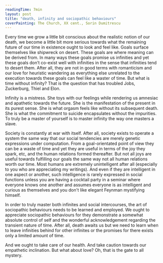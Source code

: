 ```yaml
---
readingTime: 7min
layout: post
title: "death, infinity and sociopathic behaviours"
coverPainting: The Church, XX cent., Sorin Dumitrescu
---
```


Every time we grow a little bit conscious about the realistic notion of our death, we become a little bit more serious towards what the remaining future of our time in existence ought to look and feel like. Goals surface themselves like shipwreck on desert. These goals are where meaning can be derived from. In many ways these goals promise us infinities and yet these goals don’t co-exist well with infinities in the sense that infinities tend to desert them. After all, they are not in good terms with romanticism and our love for heuristic wandering as everything else unrelated to the execution towards these goals can feel like a waster of time. But what is time without infinity? That is the question that has troubled Jobs, Zuckerburg, Thiel and Elon.

Infinity is a mistress. She toys with our feelings while rendering us amnesiac and apathetic towards the future. She is the manifestation of the present in its purest sense. She is what orgasm feels like without its subsequent death. She is what the commitment to suicide encapsulates without the impurities. To truly be a master of yourself is to master infinity the way one masters a slave.

Society is constantly at war with itself. After all, society exists to operate a system the same way that our social tendencies are merely genetic expressions under computation. From a goal-orientated point of view they can be a waste of time and yet they are useful in terms of the joy they spark, etc, and the human relations formed thereafter. But not all joys are useful towards fulfilling our goals the same way not all human relations worth our time. Most humans are extremely unintelligent after all (especially to you who are appreciating my writings). And even if they are intelligent in one aspect or another, such intelligence is rarely expressed in social functions unless you are having a cocktail party in a seminar where everyone knows one another and assumes everyone is as intelligent and curious as themselves and you don't like elegant Feynman mystifying himself.

In order to truly master both infinites and social intercourses, the art of sociopathic behaviours needs to be learned and employed. We ought to appreciate sociopathic behaviours for they demonstrate a somewhat absolute control of self and the wonderful acknowledgement regarding the transient nature of time. After all, death awaits us but we need to learn when to leave infinities behind for other infinites or the promises for there exists only a limited amount of time.

And we ought to take care of our health. And take caution towards our empathetic inclination. But what about love? Oh, that is the gate to all mystery.
